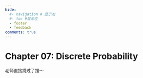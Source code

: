 ```yaml
---
hide:
  #- navigation # 显示右
  #- toc #显示左
  - footer
  - feedback
comments: true
---  
```


# Chapter 07: Discrete Probability

老师直接跳过了捏～